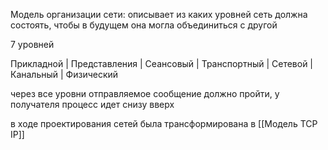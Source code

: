 Модель организации сети: описывает из каких уровней сеть должна состоять, чтобы в будущем она могла объединиться с другой

7 уровней

Прикладной
|
Представления
|
Сеансовый
|
Транспортный
|
Сетевой
|
Канальный
|
Физический

через все уровни отправляемое сообщение должно пройти, у получателя процесс идет снизу вверх

в ходе проектирования сетей была трансформирована в [[Модель TCP IP]]